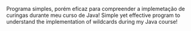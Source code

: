 Programa simples, porém eficaz para compreender a implemetação de curingas durante meu curso de Java!
Simple yet effective program to understand the implementation of wildcards during my Java course!
